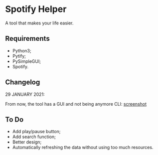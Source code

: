 # Spotify Helper
A tool that makes your life easier.


## Requirements
- Python3;
- Pytify;
- PySimpleGUI;
- Spotify.


## Changelog
29 JANUARY 2021:

From now, the tool has a GUI and not being anymore CLI:
[screenshot](https://i.imgur.com/UQh5MKN.png)


## To Do
- Add play/pause button;
- Add search function;
- Better design;
- Automatically refreshing the data without using too much resources.
